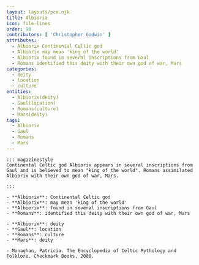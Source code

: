```yaml
---
layout: layouts/pce.njk
title: Albiorix
icon: file-lines
order: 90
contributors: [ 'Christopher Godwin' ]
attributes:
  - Albiorix Continental Celtic god
  - Albiorix may mean 'king of the world'
  - Albiorix found in several inscriptions from Gaul
  - Romans identified this deity with their own god of war, Mars
categories:
  - deity
  - location
  - culture
entities:
  - Albiorix(deity)
  - Gaul(location)
  - Romans(culture)
  - Mars(deity)
tags:
  - Albiorix
  - Gaul
  - Romans
  - Mars
---
```

``` tab [group1:Info]
::: magazinestyle
Continental Celtic god Albiorix appears in several inscriptions from Gaul and is believed to mean "king of the world". Romans assimilated Albiorix with their own god of war, Mars.

:::
```
``` tab [group1:Attributes]
- **Albiorix**: Continental Celtic god
- **Albiorix**: may mean 'king of the world'
- **Albiorix**: found in several inscriptions from Gaul
- **Romans**: identified this deity with their own god of war, Mars
```
``` tab [group1:Entities]
- **Albiorix**: deity
- **Gaul**: location
- **Romans**: culture
- **Mars**: deity
```
``` tab [group1:Sources]
- Monaghan, Patricia. The Encyclopedia of Celtic Mythology and Folklore. Checkmark Books, 2008.
```
